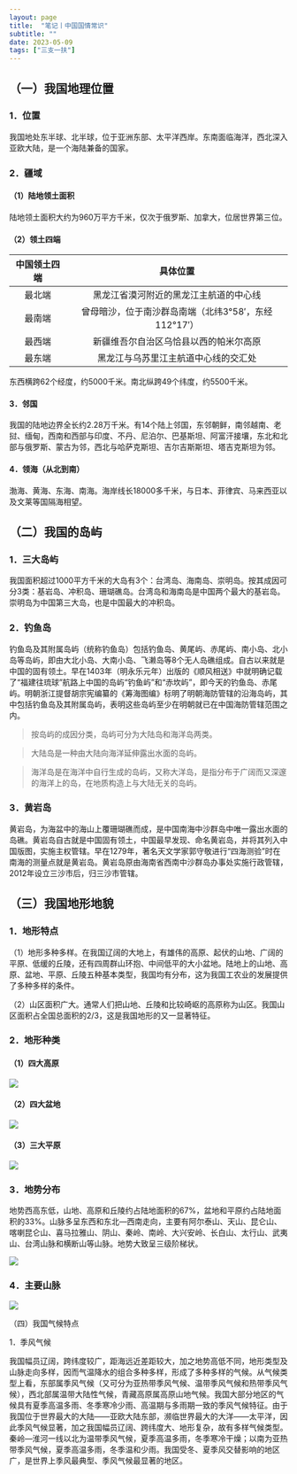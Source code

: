 ```yaml
---
layout: page
title:  "笔记丨中国国情常识"
subtitle: ""
date: 2023-05-09 
tags: ["三支一扶"]
---
```






## （一）我国地理位置

### 1．位置

我国地处东半球、北半球，位于亚洲东部、太平洋西岸。东南面临海洋，西北深入亚欧大陆，是一个海陆兼备的国家。

### 2．疆域

#### （1）陆地领土面积

陆地领土面积大约为960万平方千米，仅次于俄罗斯、加拿大，位居世界第三位。

#### （2）领土四端

| 中国领土四端 |                       具体位置                       |
| :----------: | :--------------------------------------------------: |
|    最北端    |        黑龙江省漠河附近的黑龙江主航道的中心线        |
|    最南端    | 曾母暗沙，位于南沙群岛南端（北纬3°58′，东经112°17′） |
|    最西端    |        新疆维吾尔自治区乌恰县以西的帕米尔高原        |
|    最东端    |         黑龙江与乌苏里江主航道中心线的交汇处         |

东西横跨62个经度，约5000千米。南北纵跨49个纬度，约5500千米。

#### 3．邻国

我国的陆地边界全长约2.28万千米。有14个陆上邻国，东邻朝鲜，南邻越南、老挝、缅甸，西南和西部与印度、不丹、尼泊尔、巴基斯坦、阿富汗接壤，东北和北部与俄罗斯、蒙古为邻，西北与哈萨克斯坦、吉尔吉斯斯坦、塔吉克斯坦为邻。

#### 4．领海（从北到南）

渤海、黄海、东海、南海。海岸线长18000多千米，与日本、菲律宾、马来西亚以及文莱等国隔海相望。

## （二）我国的岛屿

### 1．三大岛屿

我国面积超过1000平方千米的大岛有3个：台湾岛、海南岛、崇明岛。按其成因可分3类：基岩岛、冲积岛、珊瑚礁岛。台湾岛和海南岛是中国两个最大的基岩岛。崇明岛为中国第三大岛，也是中国最大的冲积岛。

### 2．钓鱼岛

钓鱼岛及其附属岛屿（统称钓鱼岛）包括钓鱼岛、黄尾屿、赤尾屿、南小岛、北小岛等岛屿，即由大北小岛、大南小岛、飞濑岛等8个无人岛礁组成。自古以来就是中国的固有领土。早在1403年（明永乐元年）出版的《顺风相送》中就明确记载了“福建往琉球”航路上中国的岛屿“钓鱼屿”和“赤坎屿”，即今天的钓鱼岛、赤尾屿。明朝浙江提督胡宗宪编纂的《筹海图编》标明了明朝海防管辖的沿海岛屿，其中包括钓鱼岛及其附属岛屿，表明这些岛屿至少在明朝就已在中国海防管辖范围之内。

> 按岛屿的成因分类，岛屿可分为大陆岛和海洋岛两类。

> 大陆岛是一种由大陆向海洋延伸露出水面的岛屿。

> 海洋岛是在海洋中自行生成的岛屿，又称大洋岛，是指分布于广阔而又深邃的海洋上的岛，在地质构造上与大陆无关的岛屿。

### 3．黄岩岛

黄岩岛，为海盆中的海山上覆珊瑚礁而成，是中国南海中沙群岛中唯一露出水面的岛礁。黄岩岛自古就是中国固有领土，中国最早发现、命名黄岩岛，并将其列入中国版图，实施主权管辖。早在1279年，著名天文学家郭守敬进行“四海测验”时在南海的测量点就是黄岩岛。黄岩岛原由海南省西南中沙群岛办事处实施行政管辖，2012年设立三沙市后，归三沙市管辖。

## （三）我国地形地貌

### 1．地形特点

（1）地形多种多样。在我国辽阔的大地上，有雄伟的高原、起伏的山地、广阔的平原、低缓的丘陵，还有四周群山环抱、中间低平的大小盆地。陆地上的山地、高原、盆地、平原、丘陵五种基本类型，我国均有分布，这为我国工农业的发展提供了多种多样的条件。

（2）山区面积广大。通常人们把山地、丘陵和比较崎岖的高原称为山区。我国山区面积占全国总面积的2/3，这是我国地形的又一显著特征。

### 2．地形种类

#### （1）四大高原

![](https://res.weread.qq.com/wrepub/epub_27048338_6)

#### （2）四大盆地

![](https://res.weread.qq.com/wrepub/epub_27048338_7)

#### （3）三大平原

![](https://res.weread.qq.com/wrepub/epub_27048338_8)

### 3．地势分布

地势西高东低，山地、高原和丘陵约占陆地面积的67%，盆地和平原约占陆地面积的33%。山脉多呈东西和东北—西南走向，主要有阿尔泰山、天山、昆仑山、喀喇昆仑山、喜马拉雅山、阴山、秦岭、南岭、大兴安岭、长白山、太行山、武夷山、台湾山脉和横断山等山脉。地势大致呈三级阶梯状。

![](https://res.weread.qq.com/wrepub/epub_27048338_9)

### 4．主要山脉

![](https://res.weread.qq.com/wrepub/epub_27048338_10)

（四）我国气候特点

1．季风气候

我国幅员辽阔，跨纬度较广，距海远近差距较大，加之地势高低不同，地形类型及山脉走向多样，因而气温降水的组合多种多样，形成了多种多样的气候。从气候类型上看，东部属季风气候（又可分为亚热带季风气候、温带季风气候和热带季风气候），西北部属温带大陆性气候，青藏高原属高原山地气候。我国大部分地区的气候具有夏季高温多雨、冬季寒冷少雨、高温期与多雨期一致的季风气候特征。由于我国位于世界最大的大陆——亚欧大陆东部，濒临世界最大的大洋——太平洋，因此季风气候显著，加之我国幅员辽阔、跨纬度大、地形复杂，故有多样气候类型。秦岭—淮河一线以北为温带季风气候，夏季高温多雨，冬季寒冷干燥；以南为亚热带季风气候，夏季高温多雨，冬季温和少雨。我国受冬、夏季风交替影响的地区广，是世界上季风最典型、季风气候最显著的地区。
